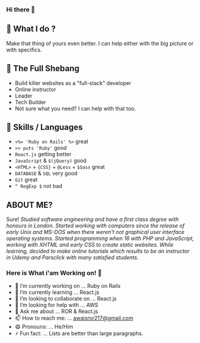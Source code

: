 <h3>Hi there 👋</h3>

<h2>🔭 What I do ?</h2>

<p>Make that thing of yours even better. I can help either with the big picture or with specifics.</p>


<h2>🌱 The Full Shebang</h2>

<ul>
<li>Build killer websites as a "full-stack" developer</li>
<li>Online instructor</li>
<li>Leader</li>
<li>Tech Builder</li>
<li>Not sure what you need? I can help with that too.</li>
</ul>

<h2>👯 Skills / Languages</h2>

<ul>
<li><code>&lt;%= 'Ruby on Rails' %&gt;</code> great</li>
<li><code>&gt;&gt; puts 'Ruby'</code> good</li>
<li><code>React.js</code> getting better</li>
<li><code>JavaScript</code> &amp; <code>$(jQuery)</code> good</li>
<li><code>&lt;HTML&gt;</code> + <code>{CSS}</code> + <code>@Less</code> + <code>$Sass</code> great</li>
<li><code>DATABASE</code> &amp; <code>SQL</code> very good</li>
<li><code>Git</code> great</li>
<li><code>^ RegExp $</code> not bad</li>
</ul>

<h2>ABOUT ME?</h2>

<p>Sure!
<em>Studied software engineering and have a first class degree with honours in London. Started working with computers since the release of early Unix and MS-DOS when there weren't not graphical user interface operating systems. Started programming when 16 with PHP and JavaScript, working with XHTML and early CSS to create static websites. While learning, decided to make online tutorials which results to be an instructor in Udemy and Parsclick with many satisfied students.</em></p>

### Here is What i'am Working on! 👋

- 🔭 I’m currently working on ...      Ruby on Rails
- 🌱 I’m currently learning ...        React.js
- 👯 I’m looking to collaborate on ... React.js
- 🤔 I’m looking for help with ...     AWS
- 💬 Ask me about ...                  ROR & React.js
- 📫 How to reach me: ...              awaisror217@gmail.com
- 😄 Pronouns: ...                     He/Him
- ⚡ Fun fact: ...                      Lists are better than large paragraphs.
